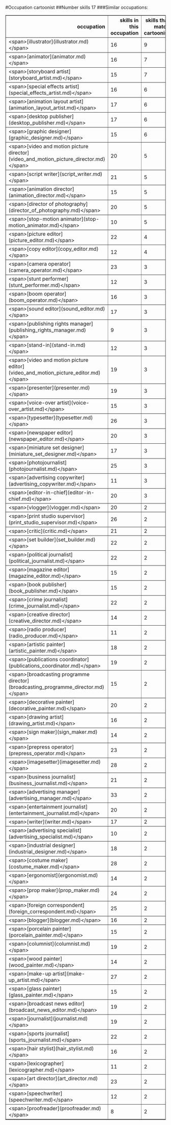 #Occupation cartoonist
##Number skills 17
###Similar occupations:
<table border="1" class="dataframe">
  <thead>
    <tr style="text-align: right;">
      <th>occupation</th>
      <th>skills in this occupation</th>
      <th>skills that match cartoonist</th>
      <th>percentage match with cartoonist</th>
      <th>skills not in cartoonist</th>
    </tr>
  </thead>
  <tbody>
    <tr>
      <td>&lt;span&gt;[illustrator](illustrator.md)&lt;/span&gt;</td>
      <td>16</td>
      <td>9</td>
      <td>0.529412</td>
      <td>7</td>
    </tr>
    <tr>
      <td>&lt;span&gt;[animator](animator.md)&lt;/span&gt;</td>
      <td>16</td>
      <td>7</td>
      <td>0.411765</td>
      <td>9</td>
    </tr>
    <tr>
      <td>&lt;span&gt;[storyboard artist](storyboard_artist.md)&lt;/span&gt;</td>
      <td>15</td>
      <td>7</td>
      <td>0.411765</td>
      <td>8</td>
    </tr>
    <tr>
      <td>&lt;span&gt;[special effects artist](special_effects_artist.md)&lt;/span&gt;</td>
      <td>16</td>
      <td>6</td>
      <td>0.352941</td>
      <td>10</td>
    </tr>
    <tr>
      <td>&lt;span&gt;[animation layout artist](animation_layout_artist.md)&lt;/span&gt;</td>
      <td>17</td>
      <td>6</td>
      <td>0.352941</td>
      <td>11</td>
    </tr>
    <tr>
      <td>&lt;span&gt;[desktop publisher](desktop_publisher.md)&lt;/span&gt;</td>
      <td>17</td>
      <td>6</td>
      <td>0.352941</td>
      <td>11</td>
    </tr>
    <tr>
      <td>&lt;span&gt;[graphic designer](graphic_designer.md)&lt;/span&gt;</td>
      <td>15</td>
      <td>6</td>
      <td>0.352941</td>
      <td>9</td>
    </tr>
    <tr>
      <td>&lt;span&gt;[video and motion picture director](video_and_motion_picture_director.md)&lt;/span&gt;</td>
      <td>20</td>
      <td>5</td>
      <td>0.294118</td>
      <td>15</td>
    </tr>
    <tr>
      <td>&lt;span&gt;[script writer](script_writer.md)&lt;/span&gt;</td>
      <td>21</td>
      <td>5</td>
      <td>0.294118</td>
      <td>16</td>
    </tr>
    <tr>
      <td>&lt;span&gt;[animation director](animation_director.md)&lt;/span&gt;</td>
      <td>15</td>
      <td>5</td>
      <td>0.294118</td>
      <td>10</td>
    </tr>
    <tr>
      <td>&lt;span&gt;[director of photography](director_of_photography.md)&lt;/span&gt;</td>
      <td>20</td>
      <td>5</td>
      <td>0.294118</td>
      <td>15</td>
    </tr>
    <tr>
      <td>&lt;span&gt;[stop-motion animator](stop-motion_animator.md)&lt;/span&gt;</td>
      <td>10</td>
      <td>5</td>
      <td>0.294118</td>
      <td>5</td>
    </tr>
    <tr>
      <td>&lt;span&gt;[picture editor](picture_editor.md)&lt;/span&gt;</td>
      <td>22</td>
      <td>4</td>
      <td>0.235294</td>
      <td>18</td>
    </tr>
    <tr>
      <td>&lt;span&gt;[copy editor](copy_editor.md)&lt;/span&gt;</td>
      <td>12</td>
      <td>4</td>
      <td>0.235294</td>
      <td>8</td>
    </tr>
    <tr>
      <td>&lt;span&gt;[camera operator](camera_operator.md)&lt;/span&gt;</td>
      <td>23</td>
      <td>3</td>
      <td>0.176471</td>
      <td>20</td>
    </tr>
    <tr>
      <td>&lt;span&gt;[stunt performer](stunt_performer.md)&lt;/span&gt;</td>
      <td>12</td>
      <td>3</td>
      <td>0.176471</td>
      <td>9</td>
    </tr>
    <tr>
      <td>&lt;span&gt;[boom operator](boom_operator.md)&lt;/span&gt;</td>
      <td>16</td>
      <td>3</td>
      <td>0.176471</td>
      <td>13</td>
    </tr>
    <tr>
      <td>&lt;span&gt;[sound editor](sound_editor.md)&lt;/span&gt;</td>
      <td>17</td>
      <td>3</td>
      <td>0.176471</td>
      <td>14</td>
    </tr>
    <tr>
      <td>&lt;span&gt;[publishing rights manager](publishing_rights_manager.md)&lt;/span&gt;</td>
      <td>9</td>
      <td>3</td>
      <td>0.176471</td>
      <td>6</td>
    </tr>
    <tr>
      <td>&lt;span&gt;[stand-in](stand-in.md)&lt;/span&gt;</td>
      <td>12</td>
      <td>3</td>
      <td>0.176471</td>
      <td>9</td>
    </tr>
    <tr>
      <td>&lt;span&gt;[video and motion picture editor](video_and_motion_picture_editor.md)&lt;/span&gt;</td>
      <td>19</td>
      <td>3</td>
      <td>0.176471</td>
      <td>16</td>
    </tr>
    <tr>
      <td>&lt;span&gt;[presenter](presenter.md)&lt;/span&gt;</td>
      <td>19</td>
      <td>3</td>
      <td>0.176471</td>
      <td>16</td>
    </tr>
    <tr>
      <td>&lt;span&gt;[voice-over artist](voice-over_artist.md)&lt;/span&gt;</td>
      <td>15</td>
      <td>3</td>
      <td>0.176471</td>
      <td>12</td>
    </tr>
    <tr>
      <td>&lt;span&gt;[typesetter](typesetter.md)&lt;/span&gt;</td>
      <td>26</td>
      <td>3</td>
      <td>0.176471</td>
      <td>23</td>
    </tr>
    <tr>
      <td>&lt;span&gt;[newspaper editor](newspaper_editor.md)&lt;/span&gt;</td>
      <td>20</td>
      <td>3</td>
      <td>0.176471</td>
      <td>17</td>
    </tr>
    <tr>
      <td>&lt;span&gt;[miniature set designer](miniature_set_designer.md)&lt;/span&gt;</td>
      <td>17</td>
      <td>3</td>
      <td>0.176471</td>
      <td>14</td>
    </tr>
    <tr>
      <td>&lt;span&gt;[photojournalist](photojournalist.md)&lt;/span&gt;</td>
      <td>25</td>
      <td>3</td>
      <td>0.176471</td>
      <td>22</td>
    </tr>
    <tr>
      <td>&lt;span&gt;[advertising copywriter](advertising_copywriter.md)&lt;/span&gt;</td>
      <td>11</td>
      <td>3</td>
      <td>0.176471</td>
      <td>8</td>
    </tr>
    <tr>
      <td>&lt;span&gt;[editor-in-chief](editor-in-chief.md)&lt;/span&gt;</td>
      <td>20</td>
      <td>3</td>
      <td>0.176471</td>
      <td>17</td>
    </tr>
    <tr>
      <td>&lt;span&gt;[vlogger](vlogger.md)&lt;/span&gt;</td>
      <td>20</td>
      <td>2</td>
      <td>0.117647</td>
      <td>18</td>
    </tr>
    <tr>
      <td>&lt;span&gt;[print studio supervisor](print_studio_supervisor.md)&lt;/span&gt;</td>
      <td>26</td>
      <td>2</td>
      <td>0.117647</td>
      <td>24</td>
    </tr>
    <tr>
      <td>&lt;span&gt;[critic](critic.md)&lt;/span&gt;</td>
      <td>21</td>
      <td>2</td>
      <td>0.117647</td>
      <td>19</td>
    </tr>
    <tr>
      <td>&lt;span&gt;[set builder](set_builder.md)&lt;/span&gt;</td>
      <td>22</td>
      <td>2</td>
      <td>0.117647</td>
      <td>20</td>
    </tr>
    <tr>
      <td>&lt;span&gt;[political journalist](political_journalist.md)&lt;/span&gt;</td>
      <td>22</td>
      <td>2</td>
      <td>0.117647</td>
      <td>20</td>
    </tr>
    <tr>
      <td>&lt;span&gt;[magazine editor](magazine_editor.md)&lt;/span&gt;</td>
      <td>15</td>
      <td>2</td>
      <td>0.117647</td>
      <td>13</td>
    </tr>
    <tr>
      <td>&lt;span&gt;[book publisher](book_publisher.md)&lt;/span&gt;</td>
      <td>15</td>
      <td>2</td>
      <td>0.117647</td>
      <td>13</td>
    </tr>
    <tr>
      <td>&lt;span&gt;[crime journalist](crime_journalist.md)&lt;/span&gt;</td>
      <td>22</td>
      <td>2</td>
      <td>0.117647</td>
      <td>20</td>
    </tr>
    <tr>
      <td>&lt;span&gt;[creative director](creative_director.md)&lt;/span&gt;</td>
      <td>14</td>
      <td>2</td>
      <td>0.117647</td>
      <td>12</td>
    </tr>
    <tr>
      <td>&lt;span&gt;[radio producer](radio_producer.md)&lt;/span&gt;</td>
      <td>11</td>
      <td>2</td>
      <td>0.117647</td>
      <td>9</td>
    </tr>
    <tr>
      <td>&lt;span&gt;[artistic painter](artistic_painter.md)&lt;/span&gt;</td>
      <td>18</td>
      <td>2</td>
      <td>0.117647</td>
      <td>16</td>
    </tr>
    <tr>
      <td>&lt;span&gt;[publications coordinator](publications_coordinator.md)&lt;/span&gt;</td>
      <td>19</td>
      <td>2</td>
      <td>0.117647</td>
      <td>17</td>
    </tr>
    <tr>
      <td>&lt;span&gt;[broadcasting programme director](broadcasting_programme_director.md)&lt;/span&gt;</td>
      <td>15</td>
      <td>2</td>
      <td>0.117647</td>
      <td>13</td>
    </tr>
    <tr>
      <td>&lt;span&gt;[decorative painter](decorative_painter.md)&lt;/span&gt;</td>
      <td>20</td>
      <td>2</td>
      <td>0.117647</td>
      <td>18</td>
    </tr>
    <tr>
      <td>&lt;span&gt;[drawing artist](drawing_artist.md)&lt;/span&gt;</td>
      <td>16</td>
      <td>2</td>
      <td>0.117647</td>
      <td>14</td>
    </tr>
    <tr>
      <td>&lt;span&gt;[sign maker](sign_maker.md)&lt;/span&gt;</td>
      <td>14</td>
      <td>2</td>
      <td>0.117647</td>
      <td>12</td>
    </tr>
    <tr>
      <td>&lt;span&gt;[prepress operator](prepress_operator.md)&lt;/span&gt;</td>
      <td>23</td>
      <td>2</td>
      <td>0.117647</td>
      <td>21</td>
    </tr>
    <tr>
      <td>&lt;span&gt;[imagesetter](imagesetter.md)&lt;/span&gt;</td>
      <td>28</td>
      <td>2</td>
      <td>0.117647</td>
      <td>26</td>
    </tr>
    <tr>
      <td>&lt;span&gt;[business journalist](business_journalist.md)&lt;/span&gt;</td>
      <td>21</td>
      <td>2</td>
      <td>0.117647</td>
      <td>19</td>
    </tr>
    <tr>
      <td>&lt;span&gt;[advertising manager](advertising_manager.md)&lt;/span&gt;</td>
      <td>33</td>
      <td>2</td>
      <td>0.117647</td>
      <td>31</td>
    </tr>
    <tr>
      <td>&lt;span&gt;[entertainment journalist](entertainment_journalist.md)&lt;/span&gt;</td>
      <td>20</td>
      <td>2</td>
      <td>0.117647</td>
      <td>18</td>
    </tr>
    <tr>
      <td>&lt;span&gt;[writer](writer.md)&lt;/span&gt;</td>
      <td>17</td>
      <td>2</td>
      <td>0.117647</td>
      <td>15</td>
    </tr>
    <tr>
      <td>&lt;span&gt;[advertising specialist](advertising_specialist.md)&lt;/span&gt;</td>
      <td>10</td>
      <td>2</td>
      <td>0.117647</td>
      <td>8</td>
    </tr>
    <tr>
      <td>&lt;span&gt;[industrial designer](industrial_designer.md)&lt;/span&gt;</td>
      <td>18</td>
      <td>2</td>
      <td>0.117647</td>
      <td>16</td>
    </tr>
    <tr>
      <td>&lt;span&gt;[costume maker](costume_maker.md)&lt;/span&gt;</td>
      <td>28</td>
      <td>2</td>
      <td>0.117647</td>
      <td>26</td>
    </tr>
    <tr>
      <td>&lt;span&gt;[ergonomist](ergonomist.md)&lt;/span&gt;</td>
      <td>14</td>
      <td>2</td>
      <td>0.117647</td>
      <td>12</td>
    </tr>
    <tr>
      <td>&lt;span&gt;[prop maker](prop_maker.md)&lt;/span&gt;</td>
      <td>24</td>
      <td>2</td>
      <td>0.117647</td>
      <td>22</td>
    </tr>
    <tr>
      <td>&lt;span&gt;[foreign correspondent](foreign_correspondent.md)&lt;/span&gt;</td>
      <td>25</td>
      <td>2</td>
      <td>0.117647</td>
      <td>23</td>
    </tr>
    <tr>
      <td>&lt;span&gt;[blogger](blogger.md)&lt;/span&gt;</td>
      <td>16</td>
      <td>2</td>
      <td>0.117647</td>
      <td>14</td>
    </tr>
    <tr>
      <td>&lt;span&gt;[porcelain painter](porcelain_painter.md)&lt;/span&gt;</td>
      <td>15</td>
      <td>2</td>
      <td>0.117647</td>
      <td>13</td>
    </tr>
    <tr>
      <td>&lt;span&gt;[columnist](columnist.md)&lt;/span&gt;</td>
      <td>19</td>
      <td>2</td>
      <td>0.117647</td>
      <td>17</td>
    </tr>
    <tr>
      <td>&lt;span&gt;[wood painter](wood_painter.md)&lt;/span&gt;</td>
      <td>14</td>
      <td>2</td>
      <td>0.117647</td>
      <td>12</td>
    </tr>
    <tr>
      <td>&lt;span&gt;[make-up artist](make-up_artist.md)&lt;/span&gt;</td>
      <td>27</td>
      <td>2</td>
      <td>0.117647</td>
      <td>25</td>
    </tr>
    <tr>
      <td>&lt;span&gt;[glass painter](glass_painter.md)&lt;/span&gt;</td>
      <td>15</td>
      <td>2</td>
      <td>0.117647</td>
      <td>13</td>
    </tr>
    <tr>
      <td>&lt;span&gt;[broadcast news editor](broadcast_news_editor.md)&lt;/span&gt;</td>
      <td>19</td>
      <td>2</td>
      <td>0.117647</td>
      <td>17</td>
    </tr>
    <tr>
      <td>&lt;span&gt;[journalist](journalist.md)&lt;/span&gt;</td>
      <td>19</td>
      <td>2</td>
      <td>0.117647</td>
      <td>17</td>
    </tr>
    <tr>
      <td>&lt;span&gt;[sports journalist](sports_journalist.md)&lt;/span&gt;</td>
      <td>22</td>
      <td>2</td>
      <td>0.117647</td>
      <td>20</td>
    </tr>
    <tr>
      <td>&lt;span&gt;[hair stylist](hair_stylist.md)&lt;/span&gt;</td>
      <td>16</td>
      <td>2</td>
      <td>0.117647</td>
      <td>14</td>
    </tr>
    <tr>
      <td>&lt;span&gt;[lexicographer](lexicographer.md)&lt;/span&gt;</td>
      <td>11</td>
      <td>2</td>
      <td>0.117647</td>
      <td>9</td>
    </tr>
    <tr>
      <td>&lt;span&gt;[art director](art_director.md)&lt;/span&gt;</td>
      <td>23</td>
      <td>2</td>
      <td>0.117647</td>
      <td>21</td>
    </tr>
    <tr>
      <td>&lt;span&gt;[speechwriter](speechwriter.md)&lt;/span&gt;</td>
      <td>12</td>
      <td>2</td>
      <td>0.117647</td>
      <td>10</td>
    </tr>
    <tr>
      <td>&lt;span&gt;[proofreader](proofreader.md)&lt;/span&gt;</td>
      <td>8</td>
      <td>2</td>
      <td>0.117647</td>
      <td>6</td>
    </tr>
  </tbody>
</table>
